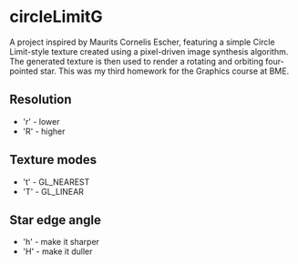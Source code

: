 # circleLimitG
A project inspired by Maurits Cornelis Escher, featuring a simple Circle Limit-style texture created using a pixel-driven image synthesis algorithm. The generated texture is then used to render a rotating and orbiting four-pointed star.
This was my third homework for the Graphics course at BME.

## Resolution
- 'r' - lower
- 'R' - higher

## Texture modes
- 't' - GL_NEAREST
- 'T' - GL_LINEAR

## Star edge angle
- 'h' - make it sharper
- 'H' - make it duller